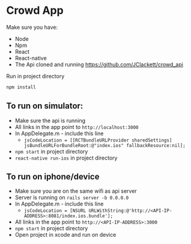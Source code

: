 # Crowd App

Make sure you have:

* Node
* Npm
* React
* React-native
* The Api cloned and running https://github.com/JClackett/crowd_api

Run in project directory
```sh
npm install
```

## To run on simulator:

* Make sure the api is running
* All links in the app point to `http://localhost:3000`
* In AppDelegate.m - include this line
    -   `jsCodeLocation = [[RCTBundleURLProvider sharedSettings] jsBundleURLForBundleRoot:@"index.ios" fallbackResource:nil];`
* `npm start` in project directory
* `react-native run-ios` in project directory

## To run on iphone/device

* Make sure you are on the same wifi as api server
* Server is running on `rails server -b 0.0.0.0`
* In AppDelegate.m - include this line
    - `jsCodeLocation = [NSURL URLWithString:@'http://<API-IP-ADDRESS>:8081/index.ios.bundle'];`
* All links in the app point to `http://<API-IP-ADDRESS>:3000`
* `npm start` in project directory
* Open project in xcode and run on device
